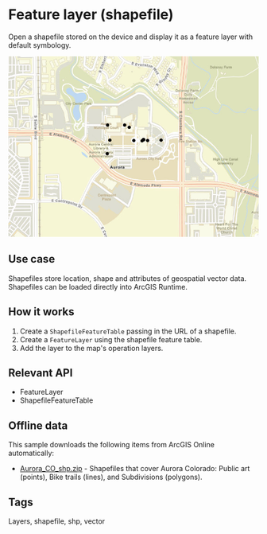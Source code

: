 # Feature layer (shapefile)

Open a shapefile stored on the device and display it as a feature layer with default symbology.

![screenshot](FeatureLayerShapefile.jpg)

## Use case

Shapefiles store location, shape and attributes of geospatial vector data. Shapefiles can be loaded directly into ArcGIS Runtime.

## How it works

1. Create a `ShapefileFeatureTable` passing in the URL of a shapefile.
2. Create a `FeatureLayer` using the shapefile feature table.
3. Add the layer to the map's operation layers.

## Relevant API

* FeatureLayer
* ShapefileFeatureTable

## Offline data

This sample downloads the following items from ArcGIS Online automatically:

* [Aurora_CO_shp.zip](https://www.arcgis.com/home/item.html?id=d98b3e5293834c5f852f13c569930caa) - Shapefiles that cover Aurora Colorado: Public art (points), Bike trails (lines), and Subdivisions (polygons).

## Tags

Layers, shapefile, shp, vector
